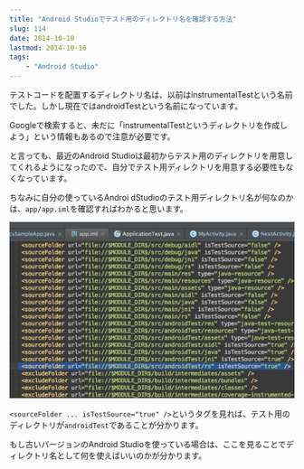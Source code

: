 ```yaml
---
title: "Android Studioでテスト用のディレクトリ名を確認する方法"
slug: 114
date: 2014-10-10
lastmod: 2014-10-10
tags:
    - "Android Studio"
---
```


テストコードを配置するディレクトリ名は、以前はinstrumentalTestという名前でした。しかし現在ではandroidTestという名前になっています。

Googleで検索すると、未だに「instrumentalTestというディレクトリを作成しよう」という情報もあるので注意が必要です。

と言っても、最近のAndroid Studioは最初からテスト用のディレクトリを用意してくれるようになったので、自分でテスト用ディレクトリを用意する必要性もなくなっています。

ちなみに自分の使っているAndroi dStudioのテスト用ディレクトリ名が何なのかは、`app/app.iml`を確認すればわかると思います。

![app/app.iml](testdirectory.jpg)

`<sourceFolder ... isTestSource="true" />`というタグを見れば、テスト用のディレクトリが`androidTest`であることが分かります。

もし古いバージョンのAndroid Studioを使っている場合は、ここを見ることでディレクトリ名として何を使えばいいのかが分かります。


  